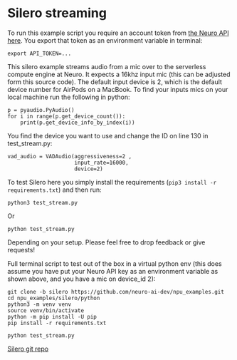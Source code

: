 # Silero streaming

To run this example script you require an account token from [the Neuro API here](https://getneuro.ai). You export that token as an environment variable in terminal:

`export API_TOKEN=...`

This silero example streams audio from a mic over to the serverless compute engine at Neuro. It expects a 16khz input mic (this can be adjusted form this source code). The default input device is 2, which is the default device number for AirPods on a MacBook. To find your inputs mics on your local machine run the following in python:

```import pyaudio
p = pyaudio.PyAudio()
for i in range(p.get_device_count()):
    print(p.get_device_info_by_index(i))
```

You find the device you want to use and change the ID on line 130 in test_stream.py:

```
vad_audio = VADAudio(aggressiveness=2 ,
                     input_rate=16000,
                     device=2)
```

To test Silero here you simply install the requirements (`pip3 install -r requirements.txt`) and then run:

`python3 test_stream.py`

Or

`python test_stream.py`

Depending on your setup. Please feel free to drop feedback or give requests!

Full terminal script to test out of the box in a virtual python env (this does assume you have put your Neuro API key as an environment variable as shown above, and you have a mic on device_id 2):

```
git clone -b silero https://github.com/neuro-ai-dev/npu_examples.git
cd npu_examples/silero/python
python3 -m venv venv
source venv/bin/activate
python -m pip install -U pip
pip install -r requirements.txt

python test_stream.py
```

[Silero git repo](https://github.com/snakers4/silero-models)
